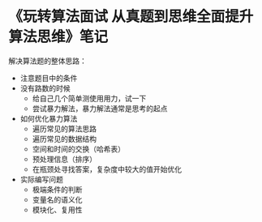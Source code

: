 # 《玩转算法面试 从真题到思维全面提升算法思维》笔记

解决算法题的整体思路：

- 注意题目中的条件
- 没有路数的时候
    + 给自己几个简单测使用用力，试一下
    + 尝试暴力解法，暴力解法通常是思考的起点
- 如何优化暴力算法
    + 遍历常见的算法思路
    + 遍历常见的数据结构
    + 空间和时间的交换（哈希表）
    + 预处理信息（排序）
    + 在瓶颈处寻找答案，复杂度中较大的值开始优化
- 实际编写问题
    + 极端条件的判断
    + 变量名的语义化
    + 模块化、复用性